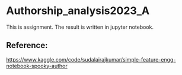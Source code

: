 # Authorship_analysis2023_A

This is assignment.
The result is written in jupyter notebook.

## Reference:
https://www.kaggle.com/code/sudalairajkumar/simple-feature-engg-notebook-spooky-author
